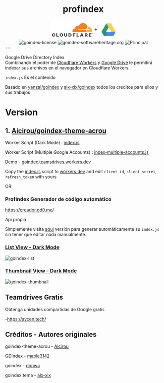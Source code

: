<div align="center">
<h1>profindex</h1>
<img src="https://github.com/kadma/profindex/raw/V1/themes/logo.png" alt="profindex" height="">

</div>
<div align="center">

<img alt="goindex-license" src="https://img.shields.io/badge/Open_source-MIT-red.svg?logo=git&logoColor=green"/>
<img alt="goindex-softwareheritage.org" src="https://archive.softwareheritage.org/badge/origin/https://github.com/Unipisa/CMM/"/>
<img alt="Principal" src="https://img.shields.io/github/repo-size/kadma/profindex">



</div>
---

Google Drive Directory Index  
Combinando el poder de [Cloudflare Workers](https://workers.cloudflare.com/) y [Google Drive](https://www.google.com/drive/) le permitirá indexar sus archivos en el navegador en Cloudflare Workers.   

`index.js` Es el contenido

Basado en  [yanzai/goindex](https://github.com/yanzai/goindex/)
y [alx-xlx/goindex](https://github.com/alx-xlx/goindex) todos los creditos para ellos y sus trabajos

# Version


## 1. [Aicirou/goindex-theme-acrou](https://github.com/Aicirou/goindex-theme-acrou)


Worker Script (Dark Mode) : [index.js](https://raw.githubusercontent.com/alx-xlx/goindex/31fabf3d7ff221ff34aaaf23e63a1a5a49e40b4f/goindex-acrou/go2index/index.js)

Worker Script (Multiple Google Accounts) : [index-multiple-accounts.js](https://github.com/alx-xlx/goindex/blob/master/goindex-acrou/go2index/index-multiple-accounts.js)

Demo - [goindex.teamsdrives.workers.dev](https://goindex.teamsdrives.workers.dev)

Copy the [index.js](https://raw.githubusercontent.com/alx-xlx/goindex/31fabf3d7ff221ff34aaaf23e63a1a5a49e40b4f/goindex-acrou/go2index/index.js) script to [workers.dev](https://workers.cloudflare.com/) and edit `client_id`, `client_secret`, `refresh_token` with yours

OR

### Profindex Generador de código automático
https://creador.gd0.me/

Api propia

Simplemente visita [aqui](https://creador.gd0.me/) versión para generar automáticamente su `index.js` sin tener que editar nada manualmente.

### [List View - Dark Mode](https://goindex.teamsdrives.workers.dev)
![goindex-list](https://i.imgur.com/Y9pJo1V.png)

### [Thumbnail View - Dark Mode](https://goindex.teamsdrives.workers.dev)
![goindex-thumbnail](https://i.imgur.com/crg4dGp.gif)



## Teamdrives Gratis
Obtenga unidades compartidas de Google gratis

-https://avcen.tech/


## Créditos - Autores originales

goindex-theme-acrou - [Aicirou](https://github.com/Aicirou/goindex-theme-acrou)

GDIndex - [maple3142](https://github.com/maple3142/GDIndex)

goindex - [donwa](https://github.com/donwa/goindex)

goindex tema - [alx-xlx](https://github.com/alx-xlx/goindex)
